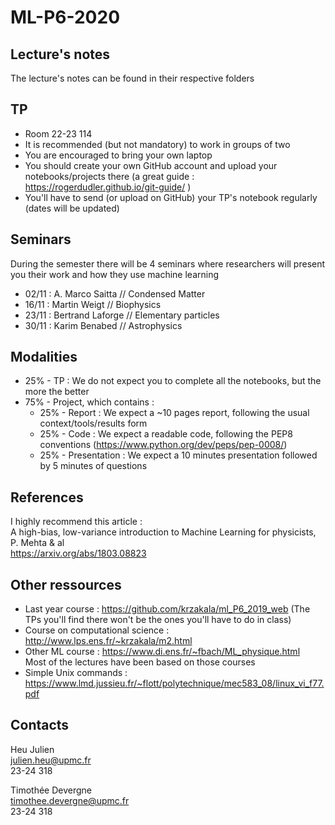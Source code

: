 # ML-P6-2020  
  
## Lecture's notes  
The lecture's notes can be found in their respective folders

## TP
* Room 22-23 114
* It is recommended (but not mandatory) to work in groups of two
* You are encouraged to bring your own laptop 
* You should create your own GitHub account and upload your notebooks/projects there (a great guide : https://rogerdudler.github.io/git-guide/ )  
* You'll have to send (or upload on GitHub) your TP's notebook  regularly (dates will be updated)

## Seminars
During the semester there will be 4 seminars where researchers will present you their work and how they use machine learning  
* 02/11 : A. Marco Saitta // Condensed Matter  
* 16/11 : Martin Weigt // Biophysics  
* 23/11 : Bertrand Laforge // Elementary particles    
* 30/11 : Karim Benabed // Astrophysics  
  
## Modalities  
* 25% - TP : We do not expect you to complete all the notebooks, but the more the better
* 75% - Project, which contains :
  * 25% - Report : We expect a ~10 pages report, following the usual context/tools/results form
  * 25% - Code : We expect a readable code, following the PEP8 conventions (https://www.python.org/dev/peps/pep-0008/)
  * 25% - Presentation : We expect a 10 minutes presentation followed by 5 minutes of questions

## References  
I highly recommend this article :  
A high-bias, low-variance introduction to Machine Learning for physicists, P. Mehta & al  
https://arxiv.org/abs/1803.08823  

## Other ressources  
* Last year course : https://github.com/krzakala/ml_P6_2019_web (The TPs you'll find there won't be the ones you'll have to do in class)  
* Course on computational science : http://www.lps.ens.fr/~krzakala/m2.html
* Other ML course : https://www.di.ens.fr/~fbach/ML_physique.html  
Most of the lectures have been based on those courses
* Simple Unix commands : https://www.lmd.jussieu.fr/~flott/polytechnique/mec583_08/linux_vi_f77.pdf
## Contacts
Heu Julien  
julien.heu@upmc.fr  
23-24 318  

Timothée Devergne  
timothee.devergne@upmc.fr  
23-24 318  
